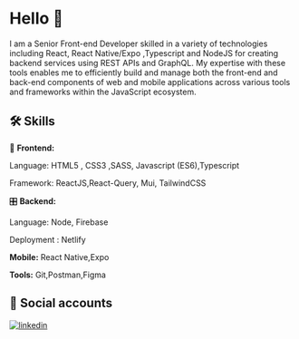 
# Hello 👋

I am a Senior Front-end Developer skilled in a variety of technologies including React, React Native/Expo ,Typescript and NodeJS for creating backend services using REST APIs and GraphQL.
My expertise with these tools enables me to efficiently build and manage both the front-end and back-end components of web and mobile applications across various tools and frameworks within the JavaScript ecosystem.
## 🛠 Skills

🎨 **Frontend:**

Language: HTML5 , CSS3 ,SASS, Javascript (ES6),Typescript

Framework: ReactJS,React-Query, Mui, TailwindCSS



🎛 **Backend:**

Language: Node, Firebase

Deployment : Netlify

**Mobile:**  React Native,Expo


**Tools:** Git,Postman,Figma


## 🔗 Social accounts
[![linkedin](https://img.shields.io/badge/linkedin-0A66C2?style=for-the-badge&logo=linkedin&logoColor=white)](https://www.linkedin.com/in/achrafdev/)



